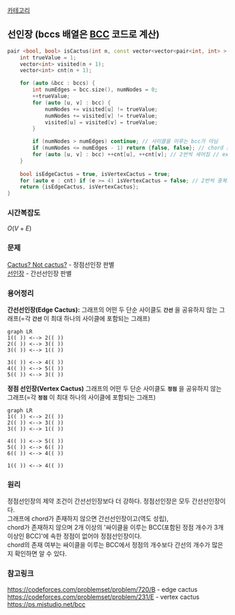[카테고리](/README.md)
## 선인장 (bccs 배열은 [BCC](/그래프%20이론/그래프/BCC.md) 코드로 계산)
```cpp
pair <bool, bool> isCactus(int n, const vector<vector<pair<int, int> > > &bccs) {
    int trueValue = 1;
    vector<int> visited(n + 1);
    vector<int> cnt(n + 1);

    for (auto &bcc : bccs) {
        int numEdges = bcc.size(), numNodes = 0;
        ++trueValue;
        for (auto [u, v] : bcc) {
            numNodes += visited[u] != trueValue;
            numNodes += visited[v] != trueValue;
            visited[u] = visited[v] = trueValue;
        }

        if (numNodes > numEdges) continue; // 사이클을 이루는 bcc가 아님
        if (numNodes <= numEdges - 1) return {false, false}; // chord 존재, 간선선인장 아님
        for (auto [u, v] : bcc) ++cnt[u], ++cnt[v]; // 2번씩 세어짐 // ex) 사이클이 (1, 2), (2, 3), (3, 1)이면 1, 2, 3 각각 두 번 세짐
    }
    
    bool isEdgeCactus = true, isVertexCactus = true;
    for (auto e : cnt) if (e >= 4) isVertexCactus = false; // 2번씩 중복으로 세진거라 e=2k꼴임, e/2 >= 2 확인하면 됨
    return {isEdgeCactus, isVertexCactus};
}
```

### 시간복잡도
$O(V + E)$   

### 문제
[Cactus? Not cactus?](https://www.acmicpc.net/problem/10891) - 정점선인장 판별   
[선인장](https://www.acmicpc.net/problem/2111) - 간선선인장 판별   

### 용어정리
__간선선인장(Edge Cactus):__
그래프의 어떤 두 단순 사이클도 __`간선`__ 을 공유하지 않는 그래프(=각 __`간선`__ 이 최대 하나의 사이클에 포함되는 그래프)   
```mermaid
graph LR
1(( )) <--> 2(( ))
2(( )) <--> 3(( ))
3(( )) <--> 1(( ))

3(( )) <--> 4(( ))
4(( )) <--> 5(( ))
5(( )) <--> 3(( ))
```
__정점 선인장(Vertex Cactus)__
그래프의 어떤 두 단순 사이클도 __`정점`__ 을 공유하지 않는 그래프(=각 __`정점`__ 이 최대 하나의 사이클에 포함되는 그래프)   
```mermaid
graph LR
1(( )) <--> 2(( ))
2(( )) <--> 3(( ))
3(( )) <--> 1(( ))

4(( )) <--> 5(( ))
5(( )) <--> 6(( ))
6(( )) <--> 4(( ))

1(( )) <--> 4(( ))
```

### 원리
정점선인장의 제약 조건이 간선선인장보다 더 강하다. 정점선인장은 모두 간선선인장이다.   
그래프에 chord가 존재하지 않으면 간선선인장이고(역도 성립),   
chord가 존재하지 않으며 2개 이상의 '싸이클을 이루는 BCC(포함된 정점 개수가 3개 이상인 BCC)'에 속한 정점이 없어야 정점선인장이다.   
chord의 존재 여부는 싸이클을 이루는 BCC에서 정점의 개수보다 간선의 개수가 많은지 확인하면 알 수 있다.   

### 참고링크
https://codeforces.com/problemset/problem/720/B - edge cactus
https://codeforces.com/problemset/problem/231/E - vertex cactus
https://ps.mjstudio.net/bcc   